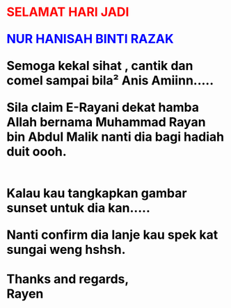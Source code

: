 
<html>
<head>

</head>
<body>

  <h1><b><FONT COLOR="red"> <p>SELAMAT HARI JADI</p>
    
   <FONT COLOR="blue">
     <p>NUR HANISAH BINTI RAZAK<p>
    <b>
   
  <FONT COLOR="black">
  <p>Semoga kekal sihat , cantik dan comel sampai bila² Anis  Amiinn.....<p>Sila claim E-Rayani dekat hamba Allah bernama Muhammad Rayan bin Abdul Malik nanti dia bagi hadiah duit oooh.</p> <br> Kalau kau tangkapkan gambar sunset untuk dia kan..... <br><p>Nanti confirm dia lanje kau spek kat sungai weng hshsh.<br>
  <br>Thanks and regards,<br>
  Rayen
  
